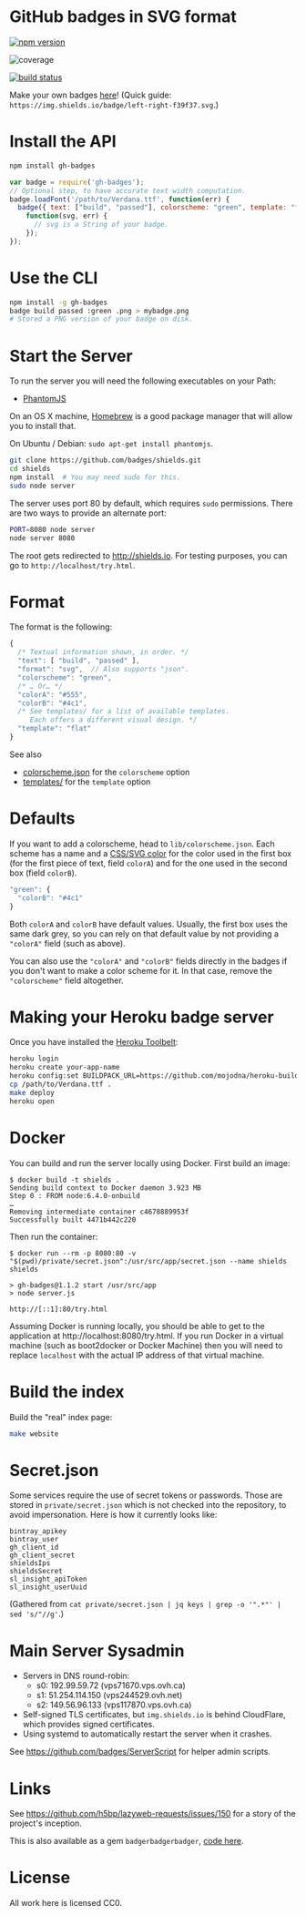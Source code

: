 # GitHub badges in SVG format

[![npm version](http://img.shields.io/npm/v/gh-badges.svg)](https://npmjs.org/package/gh-badges)

![coverage](https://rawgithub.com/badges/shields/master/coverage.svg)

[![build status](http://img.shields.io/travis/badges/gh-badges.svg)](https://travis-ci.org/badges/gh-badges)

Make your own badges [here][badges]! (Quick guide: `https://img.shields.io/badge/left-right-f39f37.svg`.)

[badges]: <http://shields.io/#your-badge>

# Install the API

```bash
npm install gh-badges
```

```js
var badge = require('gh-badges');
// Optional step, to have accurate text width computation.
badge.loadFont('/path/to/Verdana.ttf', function(err) {
  badge({ text: ["build", "passed"], colorscheme: "green", template: "flat" },
    function(svg, err) {
      // svg is a String of your badge.
    });
});
```

# Use the CLI

```bash
npm install -g gh-badges
badge build passed :green .png > mybadge.png
# Stored a PNG version of your badge on disk.
```

# Start the Server
To run the server you will need the following executables on your Path:
- [PhantomJS](http://www.phantomjs.org/)

On an OS X machine, [Homebrew](brew.sh) is a good package manager that will
allow you to install that.

On Ubuntu / Debian: `sudo apt-get install phantomjs`.

```bash
git clone https://github.com/badges/shields.git
cd shields
npm install  # You may need sudo for this.
sudo node server
```

The server uses port 80 by default, which requires `sudo` permissions.
There are two ways to provide an alternate port:

```bash
PORT=8080 node server
node server 8080
```

The root gets redirected to <http://shields.io>.
For testing purposes, you can go to `http://localhost/try.html`.

# Format

The format is the following:

```js
{
  /* Textual information shown, in order. */
  "text": [ "build", "passed" ],
  "format": "svg",  // Also supports "json".
  "colorscheme": "green",
  /* … Or… */
  "colorA": "#555",
  "colorB": "#4c1",
  /* See templates/ for a list of available templates.
     Each offers a different visual design. */
  "template": "flat"
}
```

See also

- [colorscheme.json](colorscheme.json) for the `colorscheme` option
- [templates/](templates) for the `template` option

# Defaults

If you want to add a colorscheme, head to `lib/colorscheme.json`. Each scheme
has a name and a [CSS/SVG color][] for the color used in the first box (for the
first piece of text, field `colorA`) and for the one used in the second box
(field `colorB`).

[CSS/SVG color]: http://www.w3.org/TR/SVG/types.html#DataTypeColor

```js
"green": {
  "colorB": "#4c1"
}
```

Both `colorA` and `colorB` have default values. Usually, the first box uses the
same dark grey, so you can rely on that default value by not providing a
`"colorA"` field (such as above).

You can also use the `"colorA"` and `"colorB"` fields directly in the badges if
you don't want to make a color scheme for it. In that case, remove the
`"colorscheme"` field altogether.

# Making your Heroku badge server

Once you have installed the [Heroku Toolbelt][]:

[Heroku Toolbelt]: https://toolbelt.heroku.com/

```bash
heroku login
heroku create your-app-name
heroku config:set BUILDPACK_URL=https://github.com/mojodna/heroku-buildpack-multi.git#build-env
cp /path/to/Verdana.ttf .
make deploy
heroku open
```

# Docker

You can build and run the server locally using Docker. First build an image:

```console
$ docker build -t shields .
Sending build context to Docker daemon 3.923 MB
Step 0 : FROM node:6.4.0-onbuild
…
Removing intermediate container c4678889953f
Successfully built 4471b442c220
```

Then run the container:

```console
$ docker run --rm -p 8080:80 -v "$(pwd)/private/secret.json":/usr/src/app/secret.json --name shields shields

> gh-badges@1.1.2 start /usr/src/app
> node server.js

http://[::1]:80/try.html
```

Assuming Docker is running locally, you should be able to get to the application at http://localhost:8080/try.html. If you run Docker in a virtual machine (such as boot2docker or Docker Machine) then you will need to replace `localhost` with the actual IP address of that virtual machine.

# Build the index

Build the "real" index page:

```bash
make website
```

# Secret.json

Some services require the use of secret tokens or passwords. Those are stored in `private/secret.json` which is not checked into the repository, to avoid impersonation. Here is how it currently looks like:

```
bintray_apikey
bintray_user
gh_client_id
gh_client_secret
shieldsIps
shieldsSecret
sl_insight_apiToken
sl_insight_userUuid
```

(Gathered from `cat private/secret.json | jq keys | grep -o '".*"' | sed 's/"//g'`.)

# Main Server Sysadmin

- Servers in DNS round-robin:
  - s0: 192.99.59.72 (vps71670.vps.ovh.ca)
  - s1: 51.254.114.150 (vps244529.ovh.net)
  - s2: 149.56.96.133 (vps117870.vps.ovh.ca)
- Self-signed TLS certificates, but `img.shields.io` is behind CloudFlare, which provides signed certificates.
- Using systemd to automatically restart the server when it crashes.

See https://github.com/badges/ServerScript for helper admin scripts.

# Links

See <https://github.com/h5bp/lazyweb-requests/issues/150> for a story of the
project's inception.

This is also available as a gem `badgerbadgerbadger`, [code here][gem].

[gem]: https://github.com/badges/badgerbadgerbadger

# License

All work here is licensed CC0.
